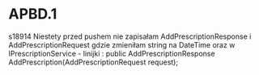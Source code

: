 # APBD.1
s18914
Niestety przed pushem nie zapisałam AddPrescriptionResponse i AddPrescriptionRequest gdzie zmieniłam string na DateTime oraz w IPrescriptionService - linijki :
public AddPrescriptionResponse AddPrescription(AddPrescriptionRequest request);
